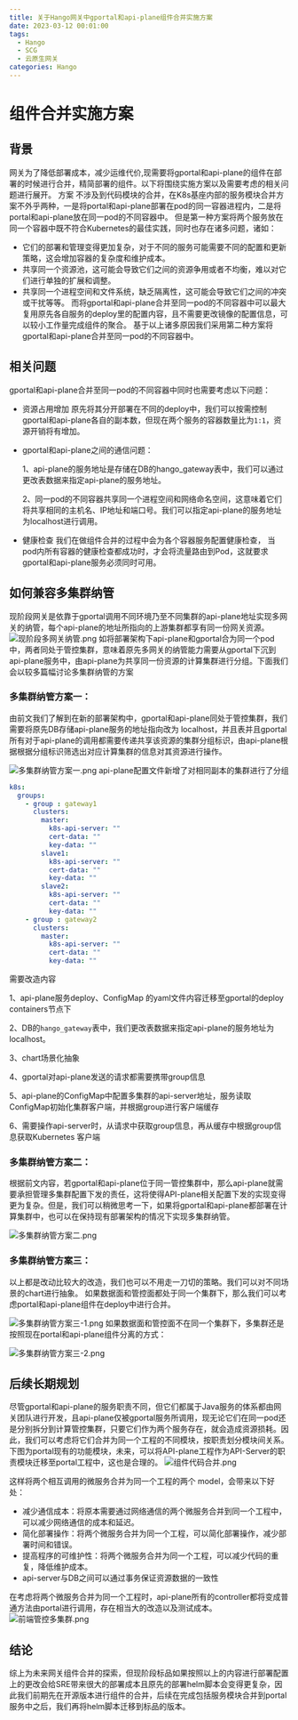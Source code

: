 ```yaml
---
title: 关于Hango网关中gportal和api-plane组件合并实施方案
date: 2023-03-12 00:01:00
tags:
  - Hango
  - SCG
  - 云原生网关
categories: Hango
---
```

# 组件合并实施方案
## 背景
网关为了降低部署成本，减少运维代价,现需要将gportal和api-plane的组件在部署的时候进行合并，精简部署的组件。以下将围绕实施方案以及需要考虑的相关问题进行展开。
方案 不涉及到代码模块的合并，在K8s基座内部的服务模块合并方案不外乎两种，一是将portal和api-plane部署在pod的同一容器进程内，二是将portal和api-plane放在同一pod的不同容器中。
但是第一种方案将两个服务放在同一个容器中既不符合Kubernetes的最佳实践，同时也存在诸多问题，诸如：
* 它们的部署和管理变得更加复杂，对于不同的服务可能需要不同的配置和更新策略，这会增加容器的复杂度和维护成本。
* 共享同一个资源池，这可能会导致它们之间的资源争用或者不均衡，难以对它们进行单独的扩展和调整。
* 共享同一个进程空间和文件系统，缺乏隔离性，这可能会导致它们之间的冲突或干扰等等。
  而将gportal和api-plane合并至同一pod的不同容器中可以最大复用原先各自服务的deploy里的配置内容，且不需要更改镜像的配置信息，可以较小工作量完成组件的聚合。
  基于以上诸多原因我们采用第二种方案将gportal和api-plane合并至同一pod的不同容器中。
## 相关问题
gportal和api-plane合并至同一pod的不同容器中同时也需要考虑以下问题：
* 资源占用增加
  原先将其分开部署在不同的deploy中，我们可以按需控制gportal和api-plane各自的副本数，但现在两个服务的容器数量比为```1:1```，资源开销将有增加。
* gportal和api-plane之间的通信问题：

  1、api-plane的服务地址是存储在DB的hango_gateway表中，我们可以通过更改表数据来指定api-plane的服务地址。

  2、同一pod的不同容器共享同一个进程空间和网络命名空间，这意味着它们将共享相同的主机名、IP地址和端口号。我们可以指定api-plane的服务地址为localhost进行调用。

* 健康检查
  我们在做组件合并的过程中会为各个容器服务配置健康检查， 当pod内所有容器的健康检查都成功时，才会将流量路由到Pod，这就要求gportal和api-plane服务必须同时可用。
## 如何兼容多集群纳管
现阶段网关是依靠于gportal调用不同环境乃至不同集群的api-plane地址实现多网关的纳管，每个api-plane的地址所指向的上游集群都享有同一份网关资源。
![现阶段多网关纳管.png](..%2F..%2Fimg%2FfuncDesign%2F%E7%8E%B0%E9%98%B6%E6%AE%B5%E5%A4%9A%E7%BD%91%E5%85%B3%E7%BA%B3%E7%AE%A1.png)
如将部署架构下api-plane和gportal合为同一个pod中，两者同处于管控集群，意味着原先多网关的纳管能力需要从gportal下沉到 api-plane服务中，由api-plane为共享同一份资源的计算集群进行分组。下面我们会以较多篇幅讨论多集群纳管的方案

### 多集群纳管方案一：

由前文我们了解到在新的部署架构中，gportal和api-plane同处于管控集群，我们需要将原先DB存储api-plane服务的地址指向改为 localhost，并且表并且gportal所有对于api-plane的调用都需要传递共享该资源的集群分组标识，由api-plane根据根据分组标识筛选出对应计算集群的信息对其资源进行操作。

![多集群纳管方案一.png](..%2F..%2Fimg%2FfuncDesign%2F%E5%A4%9A%E9%9B%86%E7%BE%A4%E7%BA%B3%E7%AE%A1%E6%96%B9%E6%A1%88%E4%B8%80.png)
api-plane配置文件新增了对相同副本的集群进行了分组
```yaml
k8s:
  groups:
    - group : gateway1
      clusters:
        master:
          k8s-api-server: ""
          cert-data: ""
          key-data: ""
        slave1:
          k8s-api-server: ""
          cert-data: ""
          key-data: ""
        slave2:
          k8s-api-server: ""
          cert-data: ""
          key-data: ""
    - group : gateway2
      clusters:
        master:
          k8s-api-server: ""
          cert-data: ""
          key-data: ""

```


需要改造内容

1、api-plane服务deploy、ConfigMap 的yaml文件内容迁移至gportal的deploy containers节点下

2、DB的```hango_gateway```表中，我们更改表数据来指定api-plane的服务地址为localhost。

3、chart场景化抽象

4、gportal对api-plane发送的请求都需要携带group信息

5、api-plane的ConfigMap中配置多集群的api-server地址，服务读取ConfigMap初始化集群客户端，并根据group进行客户端缓存

6、需要操作api-server时，从请求中获取group信息，再从缓存中根据group信息获取Kubernetes 客户端

### 多集群纳管方案二：
根据前文内容，若gportal和api-plane位于同一管控集群中，那么api-plane就需要承担管理多集群配置下发的责任，这将使得API-plane相关配置下发的实现变得更为复杂。但是，我们可以稍微思考一下，如果将gportal和api-plane都部署在计算集群中，也可以在保持现有部署架构的情况下实现多集群纳管。

![多集群纳管方案二.png](..%2F..%2Fimg%2FfuncDesign%2F%E5%A4%9A%E9%9B%86%E7%BE%A4%E7%BA%B3%E7%AE%A1%E6%96%B9%E6%A1%88%E4%BA%8C.png)
### 多集群纳管方案三：
以上都是改动比较大的改造，我们也可以不用走一刀切的策略。我们可以对不同场景的chart进行抽象。
如果数据面和管控面都处于同一个集群下，那么我们可以考虑portal和api-plane组件在deploy中进行合并。

![多集群纳管方案三-1.png](..%2F..%2Fimg%2FfuncDesign%2F%E5%A4%9A%E9%9B%86%E7%BE%A4%E7%BA%B3%E7%AE%A1%E6%96%B9%E6%A1%88%E4%B8%89-1.png)
如果数据面和管控面不在同一个集群下，多集群还是按照现在portal和api-plane组件分离的方式：

![多集群纳管方案三-2.png](..%2F..%2Fimg%2FfuncDesign%2F%E5%A4%9A%E9%9B%86%E7%BE%A4%E7%BA%B3%E7%AE%A1%E6%96%B9%E6%A1%88%E4%B8%89-2.png)
## 后续长期规划
尽管gportal和api-plane的服务职责不同，但它们都属于Java服务的体系都由网关团队进行开发，且api-plane仅被gportal服务所调用，现无论它们在同一pod还是分别拆分到计算管控集群，只要它们作为两个服务存在，就会造成资源损耗。因此，我们可以考虑将它们合并为同一个工程的不同模块，按职责划分模块间关系。下图为portal现有的功能模块，未来，可以将API-plane工程作为API-Server的职责模块迁移至portal工程中，这也是合理的。
![组件代码合并.png](..%2F..%2Fimg%2FfuncDesign%2F%E7%BB%84%E4%BB%B6%E4%BB%A3%E7%A0%81%E5%90%88%E5%B9%B6.png)

这样将两个相互调用的微服务合并为同一个工程的两个 model，会带来以下好处：
* 减少通信成本：将原本需要通过网络通信的两个微服务合并到同一个工程中，可以减少网络通信的成本和延迟。
* 简化部署操作：将两个微服务合并为同一个工程，可以简化部署操作，减少部署时间和错误。
* 提高程序的可维护性：将两个微服务合并为同一个工程，可以减少代码的重复，降低维护成本。
* api-server与DB之间可以通过事务保证资源数据的一致性

在考虑将两个微服务合并为同一个工程时，api-plane所有的controller都将变成普通方法由portal进行调用，存在相当大的改造以及测试成本。
![前端管控多集群.png](..%2F..%2Fimg%2FfuncDesign%2F%E5%89%8D%E7%AB%AF%E7%AE%A1%E6%8E%A7%E5%A4%9A%E9%9B%86%E7%BE%A4.png)

## 结论
综上为未来网关组件合并的探索，但现阶段标品如果按照以上的内容进行部署配置上的更改会给SRE带来很大的部署成本且原先的部署helm脚本会变得更复杂，因此我们前期先在开源版本进行组件的合并，后续在完成包括服务模块合并到portal服务中之后，我们再将helm脚本迁移到标品的版本。